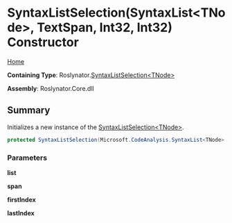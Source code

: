 # SyntaxListSelection\(SyntaxList\<TNode>, TextSpan, Int32, Int32\) Constructor

[Home](../../../README.md)

**Containing Type**: Roslynator\.[SyntaxListSelection\<TNode>](../README.md)

**Assembly**: Roslynator\.Core\.dll

## Summary

Initializes a new instance of the [SyntaxListSelection\<TNode>](../README.md)\.

```csharp
protected SyntaxListSelection(Microsoft.CodeAnalysis.SyntaxList<TNode> list, Microsoft.CodeAnalysis.Text.TextSpan span, int firstIndex, int lastIndex)
```

### Parameters

**list**

**span**

**firstIndex**

**lastIndex**